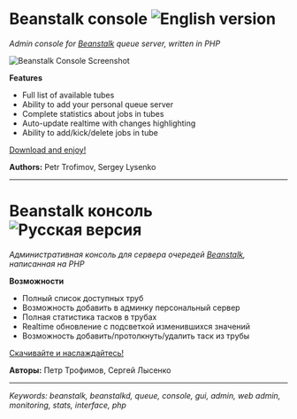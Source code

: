 # Beanstalk console ![English version](http://upload.wikimedia.org/wikipedia/en/thumb/a/ae/Flag_of_the_United_Kingdom.svg/22px-Flag_of_the_United_Kingdom.svg.png)

*Admin console for [Beanstalk](http://kr.github.com/beanstalkd) queue server, written in PHP*

![Beanstalk Console Screenshot](https://raw.github.com/ptrofimov/beanstalk_console/master/cover/btconsole.png)

**Features**

- Full list of available tubes
- Ability to add your personal queue server
- Complete statistics about jobs in tubes
- Auto-update realtime with changes highlighting
- Ability to add/kick/delete jobs in tube

[Download and enjoy!](https://github.com/downloads/ptrofimov/beanstalk_console/beanstalk_console.zip)

**Authors:** Petr Trofimov, Sergey Lysenko

--------------------------------------------------

# Beanstalk консоль ![Русская версия](http://upload.wikimedia.org/wikipedia/en/thumb/f/f3/Flag_of_Russia.svg/22px-Flag_of_Russia.svg.png)

*Административная консоль для сервера очередей [Beanstalk](http://kr.github.com/beanstalkd), написанная на PHP*

**Возможности**

- Полный список доступных труб
- Возможность добавить в админку персональный сервер
- Полная статистика тасков в трубах
- Realtime обновление с подсветкой изменившихся значений
- Возможность добавить/протолкнуть/удалить таск из трубы

[Скачивайте и наслаждайтесь!](https://github.com/downloads/ptrofimov/beanstalk_console/beanstalk_console.zip)

**Авторы:** Петр Трофимов, Сергей Лысенко

--------------------------------------------------

*Keywords: beanstalk, beanstalkd, queue, console, gui, admin, web admin, monitoring, stats, interface, php*
